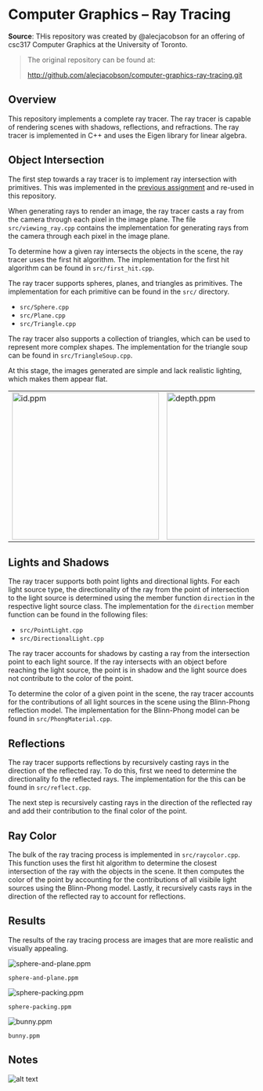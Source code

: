 # Computer Graphics – Ray Tracing

**Source**: THis repository was created by @alecjacobson for an offering of csc317 Computer Graphics at the University of Toronto.

> The original repository can be found at:
>
> http://github.com/alecjacobson/computer-graphics-ray-tracing.git

## Overview
This repository implements a complete ray tracer. The ray tracer is capable of rendering scenes with shadows, reflections, and refractions. The ray tracer is implemented in C++ and uses the Eigen library for linear algebra.

## Object Intersection
The first step towards a ray tracer is to implement ray intersection with primitives. This was implemented in the [previous assignment](https://github.com/StellaZare/ray-casting) and re-used in this repository. 

When generating rays to render an image, the ray tracer casts a ray from the camera through each pixel in the image plane. The file `src/viewing_ray.cpp` contains the implementation for generating rays from the camera through each pixel in the image plane.

To determine how a given ray intersects the objects in the scene, the ray tracer uses the first hit algorithm. The implementation for the first hit algorithm can be found in `src/first_hit.cpp`.

The ray tracer supports spheres, planes, and triangles as primitives. The implementation for each primitive can be found in the `src/` directory.
- `src/Sphere.cpp`
- `src/Plane.cpp`
- `src/Triangle.cpp`

The ray tracer also supports a collection of triangles, which can be used to represent more complex shapes. The implementation for the triangle soup can be found in `src/TriangleSoup.cpp`.

At this stage, the images generated are simple and lack realistic lighting, which makes them appear flat.

<table>
  <tr>
    <td><img src="image.png" alt="id.ppm" width="300"/></td>
    <td><img src="image-1.png" alt="depth.ppm" width="300"/></td>
    <td><img src="image-2.png" alt="normal.ppm" width="300"/></td>
  </tr>
</table>

## Lights and Shadows
The ray tracer supports both point lights and directional lights. For each light source type, the directionality of the ray from the point of intersection to the light source is determined using the member function `direction` in the respective light source class. The implementation for the `direction` member function can be found in the following files:
- `src/PointLight.cpp`
- `src/DirectionalLight.cpp`

The ray tracer accounts for shadows by casting a ray from the intersection point to each light source. If the ray intersects with an object before reaching the light source, the point is in shadow and the light source does not contribute to the color of the point.

To determine the color of a given point in the scene, the ray tracer accounts for the contributions of all light sources in the scene using the Blinn-Phong reflection model. The implementation for the Blinn-Phong model can be found in `src/PhongMaterial.cpp`.

## Reflections
The ray tracer supports reflections by recursively casting rays in the direction of the reflected ray. To do this, first we need to determine the directionality fo the reflected rays. The implementation for the this can be found in `src/reflect.cpp`.

The next step is recursively casting rays in the direction of the reflected ray and add their contribution to the final color of the point. 

## Ray Color
The bulk of the ray tracing process is implemented in `src/raycolor.cpp`. This function uses the first hit algorithm to determine the closest intersection of the ray with the objects in the scene. It then computes the color of the point by accounting for the contributions of all visibile light sources using the Blinn-Phong model. Lastly, it recursively casts rays in the direction of the reflected ray to account for reflections.

## Results
The results of the ray tracing process are images that are more realistic and visually appealing.

![sphere-and-plane.ppm](image-3.png) 

`sphere-and-plane.ppm`

![sphere-packing.ppm](image-4.png)

 `sphere-packing.ppm`

![bunny.ppm](image-5.png)

`bunny.ppm`

## Notes
![alt text](image-6.png)
